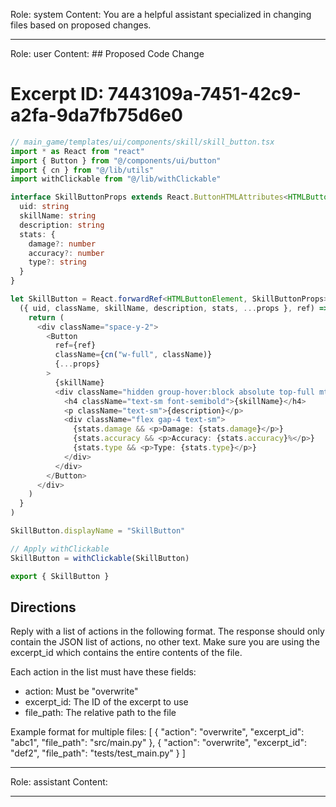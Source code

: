 Role: system
Content: You are a helpful assistant specialized in changing files based on proposed changes.
__________________
Role: user
Content: ## Proposed Code Change
# Excerpt ID: 7443109a-7451-42c9-a2fa-9da7fb75d6e0
```typescript
// main_game/templates/ui/components/skill/skill_button.tsx
import * as React from "react"
import { Button } from "@/components/ui/button"
import { cn } from "@/lib/utils"
import withClickable from "@/lib/withClickable"

interface SkillButtonProps extends React.ButtonHTMLAttributes<HTMLButtonElement> {
  uid: string
  skillName: string
  description: string
  stats: {
    damage?: number
    accuracy?: number
    type?: string
  }
}

let SkillButton = React.forwardRef<HTMLButtonElement, SkillButtonProps>(
  ({ uid, className, skillName, description, stats, ...props }, ref) => {
    return (
      <div className="space-y-2">
        <Button
          ref={ref}
          className={cn("w-full", className)}
          {...props}
        >
          {skillName}
          <div className="hidden group-hover:block absolute top-full mt-2 p-4 bg-popover rounded-md shadow-lg">
            <h4 className="text-sm font-semibold">{skillName}</h4>
            <p className="text-sm">{description}</p>
            <div className="flex gap-4 text-sm">
              {stats.damage && <p>Damage: {stats.damage}</p>}
              {stats.accuracy && <p>Accuracy: {stats.accuracy}%</p>}
              {stats.type && <p>Type: {stats.type}</p>}
            </div>
          </div>
        </Button>
      </div>
    )
  }
)

SkillButton.displayName = "SkillButton"

// Apply withClickable
SkillButton = withClickable(SkillButton)

export { SkillButton }
```

## Directions
Reply with a list of actions in the following format. The response should only contain the JSON list of actions, no other text.
Make sure you are using the excerpt_id which contains the entire contents of the file.

Each action in the list must have these fields:
- action: Must be "overwrite"
- excerpt_id: The ID of the excerpt to use
- file_path: The relative path to the file

Example format for multiple files:
[
    {
        "action": "overwrite",
        "excerpt_id": "abc1",
        "file_path": "src/main.py"
    },
    {
        "action": "overwrite",
        "excerpt_id": "def2",
        "file_path": "tests/test_main.py"
    }
]
__________________
Role: assistant
Content: 
__________________

